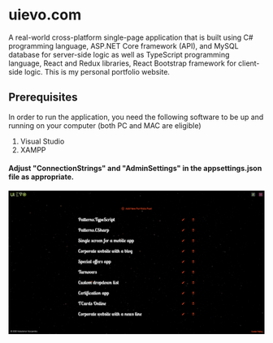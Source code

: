 # uievo.com
A real-world cross-platform single-page application that is built using C# programming language, ASP.NET Core framework (API), 
and MySQL database for server-side logic as well as TypeScript programming language, React and Redux libraries, 
React Bootstrap framework for client-side logic. This is my personal portfolio website.

## Prerequisites 
In order to run the application, you need the following software to be up and running on your computer (both PC and MAC are eligible)
1. Visual Studio
2. XAMPP


#### Adjust "ConnectionStrings" and "AdminSettings" in the appsettings.json file as appropriate.



![uievo.com SPA screenshot](img_uievospa.png)
